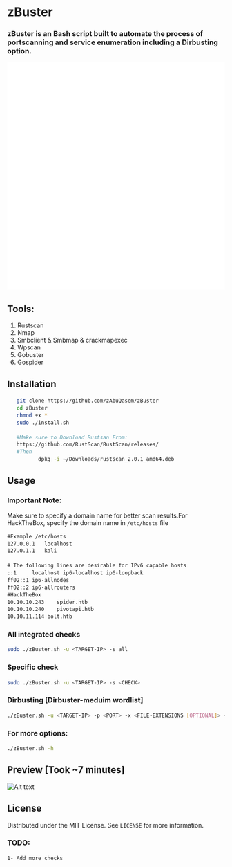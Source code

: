 

# zBuster

### zBuster is an Bash script built to automate the process of portscanning and service enumeration including a Dirbusting option.
![Alt text](https://github.com/zAbuQasem/zBuster/blob/main/Screenshots/zbuster.svg)

## Tools:
 <ol>
    <li><div>Rustscan</a></li>
   <li><div>Nmap</a></li>
    <li><div>Smbclient & Smbmap & crackmapexec</a></li>
    <li><div>Wpscan</a></li>
    <li><div>Gobuster</a></li>
 <li><div>Gospider</a></li>
  </ol>

## Installation
```sh
   git clone https://github.com/zAbuQasem/zBuster
   cd zBuster
   chmod +x *
   sudo ./install.sh
   
   #Make sure to Download Rustsan From:
   https://github.com/RustScan/RustScan/releases/
   #Then
          dpkg -i ~/Downloads/rustscan_2.0.1_amd64.deb
   ```
<!-- USAGE EXAMPLES -->
## Usage
### Important Note:
Make sure to specify a domain name for better scan results.For HackTheBox, specify the domain name in `/etc/hosts` file
```txt
#Example /etc/hosts
127.0.0.1	localhost
127.0.1.1	kali

# The following lines are desirable for IPv6 capable hosts
::1     localhost ip6-localhost ip6-loopback
ff02::1 ip6-allnodes
ff02::2 ip6-allrouters
#HackTheBox
10.10.10.243	spider.htb
10.10.10.240	pivotapi.htb
10.10.11.114 bolt.htb
```

### All integrated checks
```sh
sudo ./zBuster.sh -u <TARGET-IP> -s all
```
### Specific check
```sh
sudo ./zBuster.sh -u <TARGET-IP> -s <CHECK>
```
### Dirbusting [Dirbuster-meduim wordlist]
```sh
./zBuster.sh -u <TARGET-IP> -p <PORT> -x <FILE-EXTENSIONS [OPTIONAL]> -d <HTTPS OR HTTP>  #Must be in this order or args.
```
### For more options:
```sh
./zBuster.sh -h
```
## Preview [Took ~7 minutes]
![Alt text](https://github.com/zAbuQasem/zBuster/blob/main/Screenshots/zbuster.gif)
  
## License

Distributed under the MIT License. See `LICENSE` for more information.

### TODO:
```sh
1- Add more checks
